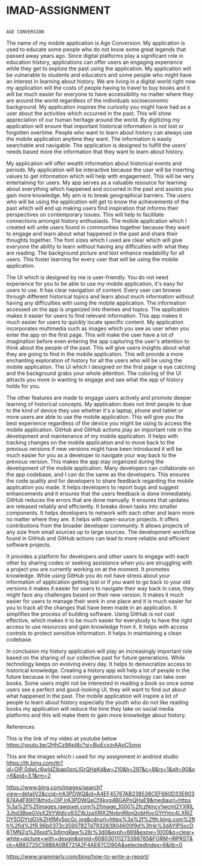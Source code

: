# IMAD-ASSIGNMENT

                                                                             AGE CONVERSION

                                                                   
The name of my mobile application is Age Conversion. My application is used to educate some people who do not know some great legends that passed away years ago. Since digital platforms play a significant role in education history, applications can offer users an engaging experience while they get to explore the past using the application. My application will be vulnerable to students and educators and some people who might have an interest in learning about history. We are living in a digital world right now my application will the costs of people having to travel to buy books and it will be much easier for everyone to have accessibility no matter where they are around the world regardless of the individuals socioeconomic background. My application inspires the curiosity you might have had as a user about the activities which occurred in the past. This will show appreciation of our human heritage around the world. By digitizing my application will ensure that important historical information is not lost or forgotten overtime. People who want to learn about history can always use the mobile application anytime they want. The information is easily searchable and navigable. The application is designed to fulfill the users' needs based more the information that they want to learn about history.

My application will offer wealth information about historical events and periods. My application will be interactive because the user will be inserting values to get information which will help with engagement. This will be very entertaining for users. My app serves as a valuable resource for learning about everything which happened and occurred in the past and assists you gain more knowledge. My aim is to break geographical barriers. The users who will be using the application will get to know the achievements of the past which will end up making users find inspiration that informs their perspectives on contemporary issues. This will help to facilitate connections amongst history enthusiasts. The mobile application which I created will unite users found in communities together because they want to engage and learn about what happened in the past and share their thoughts together. The font sizes which I used are clear which will give everyone the ability to learn without having any difficulties with what they are reading. The background picture and text enhance readability for all users. This foster learning for every user that will be using the mobile application.

The UI which is designed by me is user-friendly. You do not need experience for you to be able to use my mobile application, it's easy for users to use. It has clear navigation of content. Every user can browse through different historical topics and learn about much information without having any difficulties with using the mobile application. The information accessed on the app is organized into themes and topics. The application makes it easier for users to find relevant information. This app makes it much easier for users to quickly locate specific content. My application incorporates multimedia such as images which you see as user when you enter the app on the first page. This will make the user have a lot of imagination before even entering the app capturing the user's attention to think about the people of the past. This will give users insights about what they are going to find in the mobile application. This will provide a more enchanting exploration of history for all the users who will be using the mobile application. The Ui which I designed on the first page is eye catching and the background grabs your whole attention. The coloring of the UI attracts you more in wanting to engage and see what the app of history holds for you.

The other features are made to engage users actively and promote deeper learning of historical concepts. My application does not limit people to due to the kind of device they use whether it's a laptop, phone and tablet or more users are able to use the mobile application. This will give you the best experience regardless of the device you might be using to access the mobile application.
GitHub and GitHub actions play an important role in the development and maintenance of my mobile application. It helps with tracking changes on the mobile application and to move back to the previous versions if new versions might have been introduced it will be much easier for you as a developer to navigate your way back to the previous version. This makes the app stay organized during the development of the mobile application. Many developers can collaborate on the app codebase, and I can do the same as the developers. This ensures the code quality and for developers to share feedback regarding the mobile application you made. It helps developers to report bugs and suggest enhancements and it ensures that the users feedback is done immediately. GitHub reduces the errors that are done manually. It ensures that updates are released reliably and efficiently. It breaks down tasks into smaller components. It helps developers to network with each other and learn more no matter where they are. It helps with open-source projects. It offers contributions from the broader developer community. It allows projects of any size from small sources up to large sources. The development workflow found in GitHub and GitHub actions can lead to more reliable and efficient software projects.

It provides a platform for developers and other users to engage with each other by sharing codes or seeking assistance when you are struggling with a project you are currently working on at the moment. It promotes knowledge. While using GitHub you do not have stress about your information of application getting lost or if you want to go back to your old versions it makes it easier for users to navigate their way back in case, they might face any challenges based on their new version. It makes it much easier for users to manage their work in one place and it is much easier for you to track all the changes that have been made in an application. It simplifies the process of building software. Using GitHub is not cost effective, which makes it to be much easier for everybody to have the right access to use resources and gain knowledge from it. It helps with access controls to protect sensitive information. It helps in maintaining a clean codebase.

In conclusion my history application will play an increasingly important role based on the sharing of our collective past for future generations. While technology keeps on evolving every day. It helps to democratize access to historical knowledge. Creating a history app will help a lot of people in the future because in the next coming generations technology can take over books. Some users might not be interested in reading a book so once some users see a perfect and good-looking UI, they will want to find out about what happened in the past. The mobile application will inspire a lot of people to learn about history especially the youth who do not like reading books my application will reduce the time they take on social media platforms and this will make them to gain more knowledge about history.

References 




This is the link of my video at youtube below
https://youtu.be/2HhCz9ApI8c?si=BjuEcxzrAAoC5ovp

This are the images which i used for my assignment in andriod studio
https://th.bing.com/th?id=OIP.0dwLr6wIdZjbap0snLlGrQHaKd&w=210&h=297&c=8&rs=1&qlt=90&o=6&pid=3.1&rm=2

 
https://www.bing.com/images/search?view=detailV2&ccid=lrA3PDWQ&id=A4EF45767AB238538CEF660D33E903874A4F8901&thid=OIP.lrA3PDWQeCfXkyg4BGAPnQHaE9&mediaurl=https%3a%2f%2fimages.rawpixel.com%2fimage_1000%2fczNmcy1wcml2YXRlL3Jhd3BpeGVsX2ltYWdlcy93ZWJzaXRlX2NvbnRlbnQvbHIvcGYtYmc4LXRlZDY5ODYtdGVkZHlfMy5qcGc.jpg&cdnurl=https%3a%2f%2fth.bing.com%2fth%2fid%2fR.96b0373c35907827d793283804600f9d%3frik%3dAYlPSocD6TMNZg%26pid%3dImgRaw%26r%3d0&exph=669&expw=1000&q=clear+white+picture+with+desgin&simid=608030111273398785&FORM=IRPRST&ck=AB82725C58B8A0BE721A2F4AE87CD90A&selectedIndex=6&itb=0

https://www.grammarly.com/blog/how-to-write-a-report/
